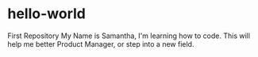 # hello-world
First Repository
My Name is Samantha, I'm learning how to code.  This will help me better Product Manager, or step into a new field.
